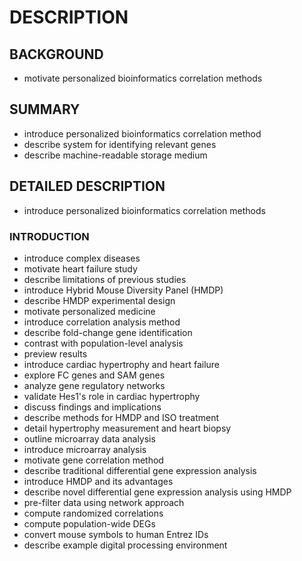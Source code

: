 # DESCRIPTION

## BACKGROUND

- motivate personalized bioinformatics correlation methods

## SUMMARY

- introduce personalized bioinformatics correlation method
- describe system for identifying relevant genes
- describe machine-readable storage medium

## DETAILED DESCRIPTION

- introduce personalized bioinformatics correlation methods

### INTRODUCTION

- introduce complex diseases
- motivate heart failure study
- describe limitations of previous studies
- introduce Hybrid Mouse Diversity Panel (HMDP)
- describe HMDP experimental design
- motivate personalized medicine
- introduce correlation analysis method
- describe fold-change gene identification
- contrast with population-level analysis
- preview results
- introduce cardiac hypertrophy and heart failure
- explore FC genes and SAM genes
- analyze gene regulatory networks
- validate Hes1's role in cardiac hypertrophy
- discuss findings and implications
- describe methods for HMDP and ISO treatment
- detail hypertrophy measurement and heart biopsy
- outline microarray data analysis
- introduce microarray analysis
- motivate gene correlation method
- describe traditional differential gene expression analysis
- introduce HMDP and its advantages
- describe novel differential gene expression analysis using HMDP
- pre-filter data using network approach
- compute randomized correlations
- compute population-wide DEGs
- convert mouse symbols to human Entrez IDs
- describe example digital processing environment

